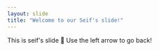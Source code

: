 ```yaml
---
layout: slide
title: "Welcome to our Seif's slide!"
---
```

This is seif's slide :tada:
Use the left arrow to go back!

